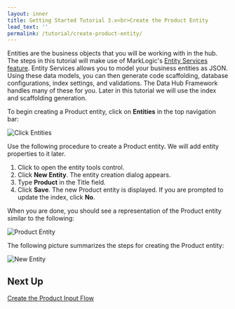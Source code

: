 ```yaml
---
layout: inner
title: Getting Started Tutorial 3.x<br>Create the Product Entity
lead_text: ''
permalink: /tutorial/create-product-entity/
---
```


Entities are the business objects that you will be working with in the hub. The steps in this tutorial will make use of MarkLogic's [Entity Services feature](https://docs.marklogic.com/guide/entity-services). Entity Services allows you to model your business entities as JSON. Using these data models, you can then generate code scaffolding, database configurations, index settings, and validations. The Data Hub Framework handles many of these for you. Later in this tutorial we will use the index and scaffolding generation.

To begin creating a Product entity, click on **Entities** in the top navigation bar:

![Click Entities]({{site.baseurl}}/images/3x/create-product-entity/entities-select.png)

Use the following procedure to create a Product entity. We will add entity properties to it later.

1. Click <span class="circle-button"><i class="fa fa-wrench"></i></span> to open the entity tools control.
1. Click **New Entity**. The entity creation dialog appears.
1. Type **Product** in the Title field.
1. Click **Save**. The new Product entity is displayed. If you are prompted to update the index, click **No**.

When you are done, you should see a representation of the Product entity similar to the following:

![Product Entity]({{site.baseurl}}/images/3x/create-product-entity/first-entity.png)

The following picture summarizes the steps for creating the Product entity:

![New Entity]({{site.baseurl}}/images/3x/create-product-entity/create-product-entity.png)

## Next Up
[Create the Product Input Flow](../create-product-input-flow/)
